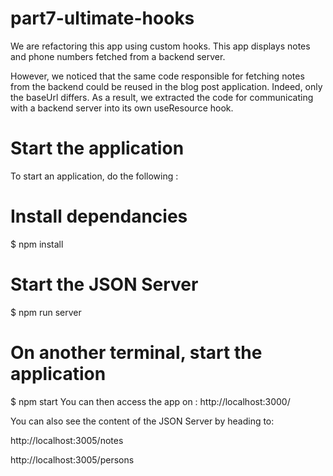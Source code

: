 # part7-ultimate-hooks
We are refactoring this app using custom hooks. This app displays notes and phone numbers fetched from a backend server.

However, we noticed that the same code responsible for fetching notes from the backend could be reused in the blog post application. Indeed, only the baseUrl differs. As a result, we extracted the code for communicating with a backend server into its own useResource hook.

# Start the application
To start an application, do the following :

# Install dependancies
$ npm install
# Start the JSON Server
$ npm run server
# On another terminal, start the application
$ npm start
You can then access the app on : http://localhost:3000/

You can also see the content of the JSON Server by heading to:

http://localhost:3005/notes

http://localhost:3005/persons
 
